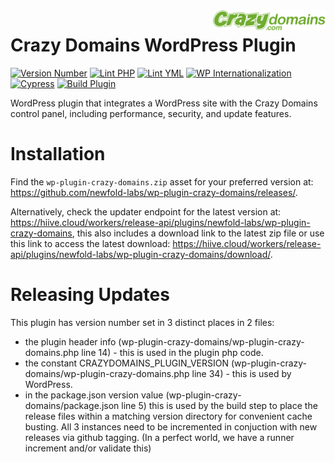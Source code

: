 <a href="https://crazydomains.com/" target="_blank">
    <img src="https://raw.githubusercontent.com/newfold-labs/wp-plugin-crazy-domains/main/assets/svg/crazydomains-logo.svg" alt="Crazy Domains Logo" title="Crazy Domains" align="right" height="32" />
</a>

# Crazy Domains WordPress Plugin

[![Version Number](https://img.shields.io/github/v/release/newfold-labs/wp-plugin-crazy-domains?color=21a0ed&labelColor=333333)](https://github.com/newfold-labs/wp-plugin-crazy-domains/releases)
[![Lint PHP](https://github.com/newfold-labs/wp-plugin-crazy-domains/actions/workflows/lint-php.yml/badge.svg?branch=main)](https://github.com/newfold-labs/wp-plugin-crazy-domains/actions/workflows/lint-php.yml)
[![Lint YML](https://github.com/newfold-labs/wp-plugin-crazy-domains/actions/workflows/lint-yml.yml/badge.svg)](https://github.com/newfold-labs/wp-plugin-crazy-domains/actions/workflows/lint-yml.yml)
[![WP Internationalization](https://github.com/newfold-labs/wp-plugin-crazy-domains/actions/workflows/wp-i18n.yml/badge.svg)](https://github.com/newfold-labs/wp-plugin-crazy-domains/actions/workflows/wp-i18n.yml)
[![Cypress](https://github.com/newfold-labs/wp-plugin-crazy-domains/actions/workflows/cypress.yml/badge.svg?branch=main)](https://github.com/newfold-labs/wp-plugin-crazy-domains/actions/workflows/cypress.yml)
[![Build Plugin](https://github.com/newfold-labs/wp-plugin-crazy-domains/actions/workflows/upload-artifact-on-push.yml/badge.svg)](https://github.com/newfold-labs/wp-plugin-crazy-domains/actions/workflows/upload-artifact-on-push.yml)

WordPress plugin that integrates a WordPress site with the Crazy Domains control panel, including performance, security, and
update features.

# Installation

Find the `wp-plugin-crazy-domains.zip` asset for your preferred version at: https://github.com/newfold-labs/wp-plugin-crazy-domains/releases/.

Alternatively, check the updater endpoint for the latest version at: https://hiive.cloud/workers/release-api/plugins/newfold-labs/wp-plugin-crazy-domains, this also includes a download link to the latest zip file or use this link to access the latest download: https://hiive.cloud/workers/release-api/plugins/newfold-labs/wp-plugin-crazy-domains/download/.

# Releasing Updates

This plugin has version number set in 3 distinct places in 2 files:

- the plugin header info (wp-plugin-crazy-domains/wp-plugin-crazy-domains.php line 14) - this is used in the plugin php code.
- the constant CRAZYDOMAINS_PLUGIN_VERSION (wp-plugin-crazy-domains/wp-plugin-crazy-domains.php line 34) - this is used by
  WordPress.
- in the package.json version value (wp-plugin-crazy-domains/package.json line 5) this is used by the build step to place
  the release files within a matching version directory for convenient cache busting. All 3 instances need to be
  incremented in conjuction with new releases via github tagging.
  (In a perfect world, we have a runner increment and/or validate this)
